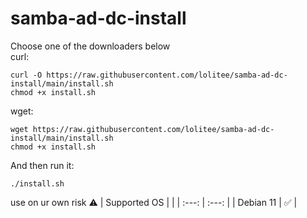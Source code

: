 # samba-ad-dc-install

Choose one of the downloaders below  
curl:  
```  
curl -O https://raw.githubusercontent.com/lolitee/samba-ad-dc-install/main/install.sh  
chmod +x install.sh  
```  
wget:  
```  
wget https://raw.githubusercontent.com/lolitee/samba-ad-dc-install/main/install.sh  
chmod +x install.sh  
```  
And then run it:
```  
./install.sh  
```

use on ur own risk ⚠️
| Supported OS     |  |
| :---:      | :---:       |
| Debian 11 | ✅ |


